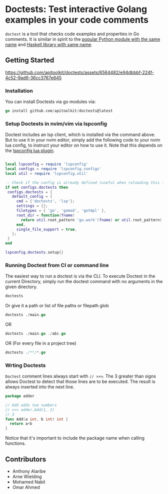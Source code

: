 # Doctests: Test interactive Golang examples in your code comments

`doctest` is a tool that checks code examples and properties in Go comments.
It is similar in spirit to the [popular Python module with the same name](https://docs.python.org/3/library/doctest.html) and [Haskell library with same name](https://github.com/sol/doctest).

## Getting Started


https://github.com/apitoolkit/doctests/assets/6564482/e94dbbbf-224f-4c52-9ad6-36cc3767e645


### Installation

You can install Doctests via go modules via:

```go
go install github.com/apitoolkit/doctests@latest
```

### Setup Doctests in nvim/vim via lspconfig

Doctest includes an lsp client, which is installed via the command above. 
But to use it in your nvim editor, simply add the following code to your nvim lua config, to instruct your editor on how to use it. Note that this depends on the [lspconfig lua plugin](https://github.com/neovim/nvim-lspconfig).

```lua

local lspconfig = require 'lspconfig'
local configs = require 'lspconfig.configs'
local util = require 'lspconfig.util'

-- Check if the config is already defined (useful when reloading this file)
if not configs.doctests then
 configs.doctests = {
   default_config = {
     cmd = {'doctests', 'lsp'};
     settings = {};
     filetypes = { 'go', 'gomod', 'gotmpl' },
     root_dir = function(fname)
       return util.root_pattern 'go.work'(fname) or util.root_pattern('go.mod', '.git')(fname)
     end,
     single_file_support = true,
   };
 }
end

lspconfig.doctests.setup{}

```

### Running Doctest from CI or command line

The easiest way to run a doctest is via the CLI. To execute Doctest in the current Directory, simply run the doctest command with no arguments in the given directory. 

```go
doctests
```

Or give it a path or list of file paths or filepath glob

```go
doctests ./main.go
```
OR

```go
doctests ./main.go ./abc.go
```
OR (For every file in a project tree) 
```go
doctests ./**/*.go
```

### Wrting Doctests

`Doctest` comment lines always start with `// >>>`. The 3 greater than signs allows Doctest to detect that those lines are to be executed. The result is always inserted into the next line.

```go
package adder

// Add adds two numbers
// >>> adder.Add(1, 2)
// 3
func Add(a int, b int) int {
  return a+b
}
```
Notice that it's important to include the package name when calling functions.

## Contributors
- Anthony Alaribe
- Arne Wielding
- Mohamed Nabil 
- Omar Ahmed
